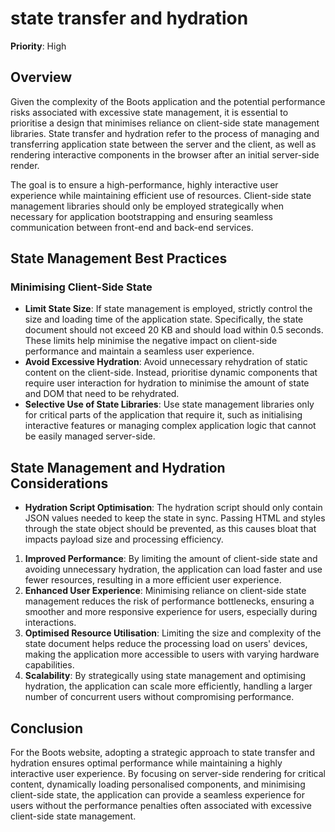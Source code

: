 
# state transfer and hydration

**Priority**: High

## Overview

Given the complexity of the Boots application and the potential performance risks associated with excessive state management, it is essential to prioritise a design that minimises reliance on client-side state management libraries. State transfer and hydration refer to the process of managing and transferring application state between the server and the client, as well as rendering interactive components in the browser after an initial server-side render.

The goal is to ensure a high-performance, highly interactive user experience while maintaining efficient use of resources. Client-side state management libraries should only be employed strategically when necessary for application bootstrapping and ensuring seamless communication between front-end and back-end services.

## State Management Best Practices

### Minimising Client-Side State

- **Limit State Size**: If state management is employed, strictly control the size and loading time of the application state. Specifically, the state document should not exceed 20 KB and should load within 0.5 seconds. These limits help minimise the negative impact on client-side performance and maintain a seamless user experience.
- **Avoid Excessive Hydration**: Avoid unnecessary rehydration of static content on the client-side. Instead, prioritise dynamic components that require user interaction for hydration to minimise the amount of state and DOM that need to be rehydrated.
- **Selective Use of State Libraries**: Use state management libraries only for critical parts of the application that require it, such as initialising interactive features or managing complex application logic that cannot be easily managed server-side.

## State Management and Hydration Considerations

- **Hydration Script Optimisation**: The hydration script should only contain JSON values needed to keep the state in sync. Passing HTML and styles through the state object should be prevented, as this causes bloat that impacts payload size and processing efficiency.

1. **Improved Performance**: By limiting the amount of client-side state and avoiding unnecessary hydration, the application can load faster and use fewer resources, resulting in a more efficient user experience.
2. **Enhanced User Experience**: Minimising reliance on client-side state management reduces the risk of performance bottlenecks, ensuring a smoother and more responsive experience for users, especially during interactions.
3. **Optimised Resource Utilisation**: Limiting the size and complexity of the state document helps reduce the processing load on users' devices, making the application more accessible to users with varying hardware capabilities.
4. **Scalability**: By strategically using state management and optimising hydration, the application can scale more efficiently, handling a larger number of concurrent users without compromising performance.

## Conclusion

For the Boots website, adopting a strategic approach to state transfer and hydration ensures optimal performance while maintaining a highly interactive user experience. By focusing on server-side rendering for critical content, dynamically loading personalised components, and minimising client-side state, the application can provide a seamless experience for users without the performance penalties often associated with excessive client-side state management.
